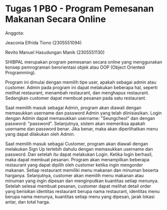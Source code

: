 # Tugas 1 PBO - Program Pemesanan Makanan Secara Online

Anggota:

Jeaconia Elfrida Tiono (2305551094)

Revito Manuel Hasudungan Manik (2305551130)


SHIBPAL merupakan program pemesanan secara online yang menggunakan konsep pemrograman berorientasi objek atau OOP (Object Oriented Programming).

Program ini dimulai dengan memilih tipe user, apakah sebagai admin atau customer. Admin pada program ini dapat melakukan beberapa hal, seperti melihat restaurant, menambah restaurant, dan menghapus restaurant. Sedangkan customer dapat membuat pesanan pada satu restaurant. 

Saat memilih masuk sebagai Admin, program akan diawali dengan memasukkan username dan password Admin yang telah diinisiasikan. Login dengan Admin dapat memasukkan username: "Seungcheol" dan dengan password: "password". Selanjutnya, sistem akan memeriksa apakah username dan password benar. Jika benar, maka akan diperlihatkan menu yang dapat dilakukan oleh Admin.

Saat memilih masuk sebagai Customer, program akan diawali dengan melakukan Sign Up terlebih dahulu dengan memasukkan username dan password. Dan setelah itu dapat melakukan Login. Ketika login berhasil, maka dapat membuat pesanan. Program akan menampilkan beberapa restaurant yang dapat dipilih oleh customer ketika ingin mengorder makanan. Setiap restaurant memiliki menu makanan dan minuman beserta harganya. Selanjutnya, customer akan memilih menu makanan atau minuman yang ingin dipesan dan menginputkan kuantitas setiap menunya. Setelah selesai membuat pesanan, customer dapat melihat detail order yang berisikan identitas restaurant berupa nama restaurant, identitas menu berupa nama menunya, kuantitas setiap menu yang dipesan, jarak lokasi antar, dan total harga.
